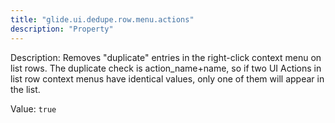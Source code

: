 ```yaml
---
title: "glide.ui.dedupe.row.menu.actions"
description: "Property"
---
```


Description: Removes "duplicate" entries in the right-click context menu on list rows. The duplicate check is action_name+name, so if two UI Actions in list row context menus have identical values, only one of them will appear in the list.

Value: `true`